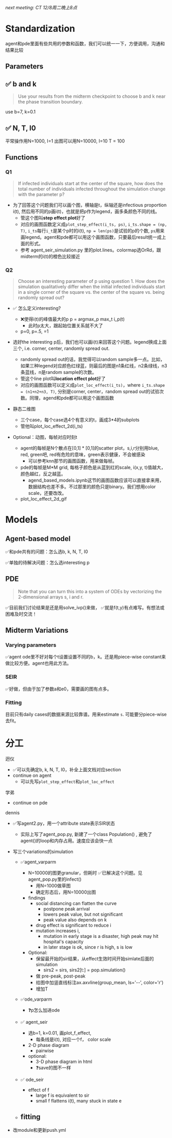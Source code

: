 
*next meeting: CT 12/8周二晚上8点*

# Standardization

agent和pde里面有些共用的参数和函数，我们可以统一一下，方便调用，沟通和结果比较

## Parameters

## ✅ b and k

 > Use your results from the midterm checkpoint to choose b and k near the phase transition boundary.

 use b=7, k=0.1

## ✅ N, T, I0

平常操作用N=1000, I=1
出图可以用N=10000, I=10
T = 100

## Functions

### Q1

> If infected individuals start at the center of the square, how does the total number of individuals infected throughout the simulation change with the parameter p?

- 为了回答这个问题我们可以画个图，横轴是t，纵轴还是infectious proportion i(t), 然后用不同的p画i(t)，也就是把p作为legend，画多条颜色不同的线。
  - 管这个图叫**step effect plot**好了
  - 对应的画图函数定义成`plot_step_effect(i_ts, ps)`,  `i_ts.shape = (np, T)`, `i_ts`每行`i_t`是某个p时的i(t), `np = len(ps)`是试验的p的个数, `ps`用来画legend。agent和pde都可以用这个画图函数，只要最后result统一成上面的形式。
  - 参考 agent_seir_simulation.py 里的plot.lines。colormap选OrRd，跟midterm的i(t)的橙色比较接近


### Q2

> Choose an interesting parameter of p using question 1. How does the simulation qualitatively differ when the initial infected individuals start in a single corner of the square vs. the center of the square vs. being randomly spread out?

- ✅ 怎么定义interesting?
  - ❌使得i(t)的峰值最大的p   p = argmax_p max_t i_p(t)  
    - 此时p太大，跟起始位置关系就不大了
  - p=0, p=.5, =1

- 选好the interesting p后，我们也可以画i(t)来回答这个问题。legend换成上面三个, i.e. corner, center, randomly spread out.
  - randomly spread out的话，我觉得可以random sample多一点。比如，如果三种legend对应颜色红绿蓝，则最后的图是n1条红线，n2条绿线，n3条蓝线，n是random sample的次数。
  - 管这个line plot叫**location effect plot**好了
  - 对应的画图函数可以定义成`plot_loc_effect(i_ts)`，where `i_ts.shape = (n1+n2+n3, T)`, 分别是corner, center，random spread out的试验次数。同理，agend和pde都可以用这个画图函数


- 静态二维图
  - 三个case，每个case选4个有意义的t，画成3*4的subplots
  - 管他叫plot_loc_effect_2d(i_ts)


- Optional：动图，每帧对应时刻t
  - agent的每帧是N个散点在[0,1] * [0,1]的scatter plot，s,i,r分别用blue, red, green吧, red有危险的意味，green表示健康，不会被感染
    - 可以参考knn那节的画图函数，用来做每帧。
  - pde的每帧是M*M grid, 每格子颜色是从蓝到红的scale, i(x,y, t)值越大，颜色越红，反之越蓝。
    - agend_based_models.ipynb这节的画图函数应该可以直接拿来用，数据结构也差不多。不过那里的颜色只是binary。我们想用color scale，还要改改。
  - plot_loc_effect_2d_gif

# Models

## Agent-based model

✅和pde共有的问题：怎么选b, k, N, T, I0

✅单独的待解决问题：怎么选interesting p

## PDE

> Note that you can turn this into a system of ODEs by vectorizing the 2-dimensional arrays s, i and r.

✅目前我们讨论结果是还是用solve_ivp()来做，
✅就是f(t,y)有点难写。有想法或困难及时交流！

## Midterm Variations

### Varying parameters
✅agent
ode里不好对每个t设置设置不同的b，k。还是用piece-wise constant来做比较方便。agent也用此方法。

### SEIR
✅好做，但由于加了参数a和e0，需要画的图有点多。

### Fitting
目前只有daily cases的数据来源比较靠谱。用来estimate `s`.
可能要分piece-wise去fit。

# 分工

迥仪
  - ✅可以先确定b, k, N, T, I0，补全上面文档对应section
  - continue on agent
    - 可以先写`plot_step_effect`和`plot_loc_effect`

学弟
  - continue on pde

dennis
  - ✅写agent2.py，用一个attribute state表示SIR状态
    - 实际上写了agent_pop.py, 新建了一个class Population() , 避免了agent()的loop和内存占用。速度应该会快一点

  - 写三个variations的simulation
    - ✅agent_varparm
      - N=10000的图更granular，但耗时 ✅已解决这个问题。见agent_pop.py里的infect()
        - 用N=1000做草图
        - 确定形态后，用N=10000出图
      - findings
        - social distancing can flatten the curve
          - postpone peak arrival
          - lowers peak value, but not significant
          - peak value also depends on k
        - drug effect is significant to reduce i
        - mutation increases i,
          - mutation in early stage is a disaster, high peak may hit hospital's capacity
          - in later stage is ok, since r is high, s is low
      - Optional:
        - 保留最开始的sir结果，从effect生效时间开始simlate后面的simulation
          - sirs2 = sirs, sirs2[t:] = pop.simulation()
        - 做 pre-peak, post-peak
        - 给图中加竖直线标注ax.axvline(group_mean, ls='--', color='r')
        - 增加T

    - ✅ode_varparm
        - ❓p怎么加进ode
    - ✅ agent_seir
      - 选b=1, k=0.01, 画plot_f_effect,
        - 每条线是i(t), 对应一个f，    color scale
      - 2-D phase diagram
        - pairwise
      - optional:
        - 3-D phase diagram in html
        - ❓save的图不一样

    - ✅ ode_seir
      - effect of f
        - large f is equivalent to sir
        - small f flattens i(t), many stuck in state e

    - fitting
      -

  - 改module和更新push.yml 
